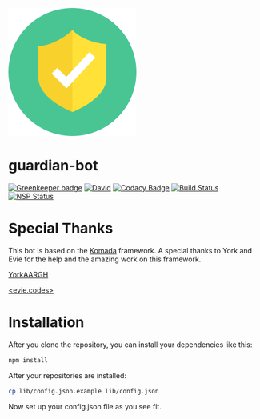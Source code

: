 ![Guardian-bot logo](assets/guardian.png)

# guardian-bot

[![Greenkeeper badge](https://badges.greenkeeper.io/Odinthewanderer/guardian-bot.svg)](https://greenkeeper.io/)
[![David](https://img.shields.io/david/Odinthewanderer/guardian-bot.svg?maxAge=3600)](https://david-dm.org/Odinthewanderer/guardian-bot)
[![Codacy Badge](https://api.codacy.com/project/badge/Grade/e20e4d6dc3ac46c29433abdb9d401f7a)](https://www.codacy.com/app/Odinthewanderer/guardian-bot?utm_source=github.com&amp;utm_medium=referral&amp;utm_content=Odinthewanderer/guardian-bot&amp;utm_campaign=Badge_Grade)
[![Build Status](https://travis-ci.org/Odinthewanderer/guardian-bot.svg?branch=master)](https://travis-ci.org/Odinthewanderer/guardian-bot)
[![NSP Status](https://nodesecurity.io/orgs/odin/projects/a7ece1c5-7ea3-47b3-9bd1-684177576ef0/badge)](https://nodesecurity.io/orgs/odin/projects/a7ece1c5-7ea3-47b3-9bd1-684177576ef0)

# Special Thanks
This bot is based on the [Komada](https://komada.js.org) framework. A special thanks to York and Evie for the help and the amazing work on this framework.

[YorkAARGH](https://github.com/YorkAARGH)

[<evie.codes>](https://github.com/eslachance)

# Installation

After you clone the repository, you can install your dependencies like this:

```bash
npm install
```
After your repositories are installed:
```bash
cp lib/config.json.example lib/config.json
```
Now set up your config.json file as you see fit.
